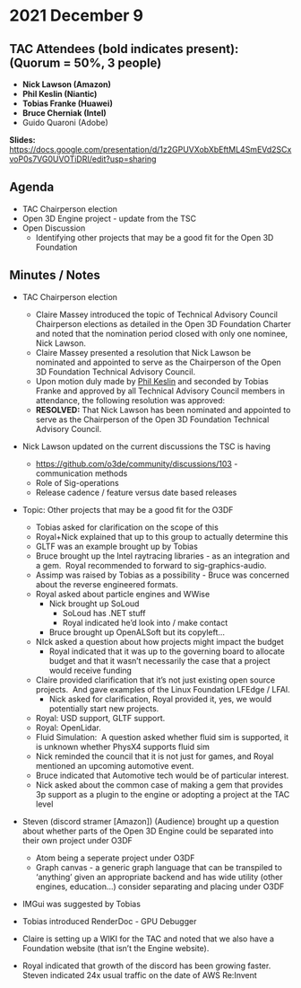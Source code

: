 # 2021 December 9

## TAC Attendees (bold indicates present): (Quorum = 50%, 3 people) 
- **Nick Lawson (Amazon)**
- **Phil Keslin (Niantic)**
- **Tobias Franke (Huawei)** 
- **Bruce Cherniak (Intel)**
- Guido Quaroni (Adobe) 

**Slides:** <https://docs.google.com/presentation/d/1z2GPUVXobXbEftML4SmEVd2SCxvoP0s7VG0UVOTiDRI/edit?usp=sharing> 


## Agenda
- TAC Chairperson election
- Open 3D Engine project - update from the TSC
- Open Discussion
  - Identifying other projects that may be a good fit for the Open 3D Foundation

## Minutes / Notes
- TAC Chairperson election
  - Claire Massey introduced the topic of Technical Advisory Council Chairperson elections as detailed in the Open 3D Foundation Charter and noted that the nomination period closed with only one nominee, Nick Lawson.
  - Claire Massey presented a resolution that Nick Lawson be nominated and appointed to serve as the Chairperson of the Open 3D Foundation Technical Advisory Council. 
  - Upon motion duly made by [Phil Keslin](mailto:phil@nianticlabs.com) and seconded by Tobias Franke and approved by all Technical Advisory Council members in attendance, the following resolution was approved:
  - **RESOLVED:** That Nick Lawson has been nominated and appointed to serve as the Chairperson of the Open 3D Foundation Technical Advisory Council.

- Nick Lawson updated on the current discussions the TSC is having
  - <https://github.com/o3de/community/discussions/103> - communication methods
  - Role of Sig-operations
  - Release cadence / feature versus date based releases

- Topic: Other projects that may be a good fit for the O3DF
  - Tobias asked for clarification on the scope of this
  - Royal+Nick explained that up to this group to actually determine this
  - GLTF was an example brought up by Tobias
  - Bruce brought up the Intel raytracing libraries - as an integration and a gem.  Royal recommended to forward to sig-graphics-audio.
  - Assimp was raised by Tobias as a possibility - Bruce was concerned about the reverse engineered formats.
  - Royal asked about particle engines and WWise
    - Nick brought up SoLoud
      - SoLoud has .NET stuff
      - Royal indicated he’d look into / make contact
    - Bruce brought up OpenALSoft but its copyleft…
  - NIck asked a question about how projects might impact the budget
    - Royal indicated that it was up to the governing board to allocate budget and that it wasn’t necessarily the case that a project would receive funding
  - Claire provided clarification that it’s not just existing open source projects.  And gave examples of the Linux Foundation LFEdge / LFAI.
    - Nick asked for clarification, Royal provided it, yes, we would potentially start new projects.
  - Royal: USD support, GLTF support. 
  - Royal: OpenLidar.
  - Fluid Simulation:  A question asked whether fluid sim is supported, it is unknown whether PhysX4 supports fluid sim
  - Nick reminded the council that it is not just for games, and Royal mentioned an upcoming automotive event.
  - Bruce indicated that Automotive tech would be of particular interest.
  - Nick asked about the common case of making a gem that provides 3p support as a plugin to the engine or adopting a project at the TAC level
- Steven (discord stramer \[Amazon]) (Audience) brought up a question about whether parts of the Open 3D Engine could be separated into their own project under O3DF
  - Atom being a seperate project under O3DF
  - Graph canvas - a generic graph language that can be transpiled to ‘anything’ given an appropriate backend and has wide utility (other engines, education…) consider separating and placing under O3DF
- IMGui was suggested by Tobias
- Tobias introduced RenderDoc - GPU Debugger
- Claire is setting up a WIKI for the TAC and noted that we also have a Foundation website (that isn’t the Engine website).
- Royal indicated that growth of the discord has been growing faster.  Steven indicated 24x usual traffic on the date of AWS Re:Invent
